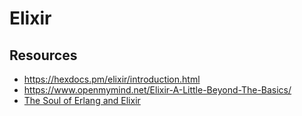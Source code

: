 # Elixir

## Resources

- https://hexdocs.pm/elixir/introduction.html
- https://www.openmymind.net/Elixir-A-Little-Beyond-The-Basics/
- [The Soul of Erlang and Elixir](https://www.youtube.com/watch?v=JvBT4XBdoUE)
